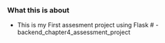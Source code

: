 ### What this is about

- This is my First assesment project using Flask # -backend_chapter4_assessment_project
